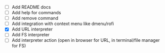 - [ ] Add README docs
- [ ] Add help for commands
- [ ] Add remove command
- [ ] Add integration with context menu like dmenu/rofi
- [x] Add URL interpreter
- [ ] Add FS interpreter
- [ ] Add interpreter action (open in browser for URL, in terminal/file manager for FS)
